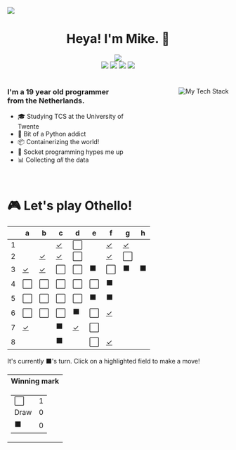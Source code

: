 ![](https://hit.yhype.me/github/profile?user_id=32306794)  <!-- YHYPE hit counter -->
<div align="center">
  <h1>Heya! I'm Mike. 👋</h1>
  
  <img src="https://wakatime.com/badge/user/9555cc8c-3be5-4d08-afde-58be2d556fb0.svg">
  <br>
  <img src="https://img.shields.io/badge/-Wear%20OS-4285F4?style=for-the-badge&logo=wear-os&logoColor=white">
  <img src="https://img.shields.io/badge/Pop!_OS-48B9C7?style=for-the-badge&logo=Pop!_OS&logoColor=white">
  <img src="https://img.shields.io/badge/lineageos-167C80?style=for-the-badge&logo=lineageos&logoColor=white">
  <img src="https://img.shields.io/badge/espressif-E7352C?style=for-the-badge&logo=espressif&logoColor=white">
</div>

<br/>

<div>
  <img align="right" src="https://github-readme-tech-stack.vercel.app/api/cards?title=My%20Favourite%20Technologies&lineHeight=30&lineCount=3&theme=catppuccin_macchiato&hideTitle=true&line1=python,Python,3776AB;nim,Nim,FFE953;javascript,JavaScript,F7DF1E;openjdk,Java,FFFFFF;&line2=podman,Podman,892CA0;nginx,Nginx,009639;linux,Linux,FCC624;wireguard,Wireguard,88171A;&line3=Pop!_OS,Pop!_OS,48B9C7;android,Android,3DDC84;magisk,Magisk,00AF9C;gnome,Gnome,4A86CF;" alt="My Tech Stack" />
  
  <h3 align="left" style="width: 50%">
    I'm a 19 year old programmer from the Netherlands.
  </h3>
  <ul  style="width: 50%">
    <li>🎓️ Studying TCS at the University of Twente</li>
    <li>🐍 Bit of a Python addict</li>
    <li>📦 Containerizing the world!</li>
    <li>🧦 Socket programming hypes me up</li>
    <li>📊 Collecting <i>all</i> the data</li>
  </ul>
</div>

<br>

<div align="left">
  <h1>🎮 Let's play Othello!</h1>
  
<!-- START GAME -->
| |a|b|c|d|e|f|g|h|
|-|-|-|-|-|-|-|-|-|
|1| | |[✓](https://github.com/DismissedGuy/dismissedguy/issues/new?title=Othello%7Cmove%7Cc1)|⬜| |[✓](https://github.com/DismissedGuy/dismissedguy/issues/new?title=Othello%7Cmove%7Cf1)|[✓](https://github.com/DismissedGuy/dismissedguy/issues/new?title=Othello%7Cmove%7Cg1)| |
|2| |[✓](https://github.com/DismissedGuy/dismissedguy/issues/new?title=Othello%7Cmove%7Cb2)|[✓](https://github.com/DismissedGuy/dismissedguy/issues/new?title=Othello%7Cmove%7Cc2)|⬜| |[✓](https://github.com/DismissedGuy/dismissedguy/issues/new?title=Othello%7Cmove%7Cf2)|⬜| |
|3|[✓](https://github.com/DismissedGuy/dismissedguy/issues/new?title=Othello%7Cmove%7Ca3)|[✓](https://github.com/DismissedGuy/dismissedguy/issues/new?title=Othello%7Cmove%7Cb3)|⬜|⬜|⬛|⬜|⬛|⬛|
|4|⬜|⬜|⬜|⬜|⬜|⬛| | |
|5|⬜|⬜|⬜|⬜|⬛|⬛| | |
|6|⬜|⬜|⬜|⬛|⬜|[✓](https://github.com/DismissedGuy/dismissedguy/issues/new?title=Othello%7Cmove%7Cf6)| | |
|7|[✓](https://github.com/DismissedGuy/dismissedguy/issues/new?title=Othello%7Cmove%7Ca7)| |⬛|[✓](https://github.com/DismissedGuy/dismissedguy/issues/new?title=Othello%7Cmove%7Cd7)|⬜| | | |
|8| | |⬛| |⬜|[✓](https://github.com/DismissedGuy/dismissedguy/issues/new?title=Othello%7Cmove%7Cf8)| | |

It's currently ⬛'s turn. Click on a highlighted field to make a move!

<table>
<tr>
<th>Winning mark</th>
</tr><tr>
<td>

<table>
<tr><td>⬜</td><td>1</td></tr>
<tr><td>Draw</td><td>0</td></tr>
<tr><td>⬛</td><td>0</td></tr>
</table>

</td>
</tr>
</table>